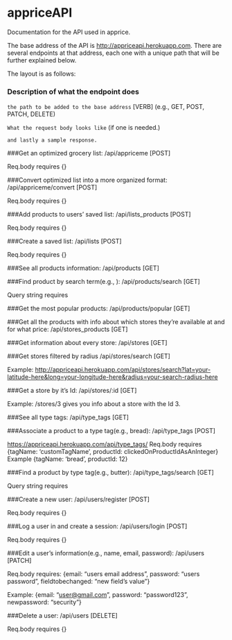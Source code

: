 # appriceAPI
Documentation for the API used in apprice.

The base address of the API is http://appriceapi.herokuapp.com. There are several endpoints at that address, each one with a unique path that will be further explained below.

The layout is as follows:
### Description of what the endpoint does
`the path to be added to the base address` \[VERB\] \(e.g., GET, POST, PATCH, DELETE\)  

`What the request body looks like` \(if one is needed.\)  

`and lastly a sample response.`

###Get an optimized grocery list:
/api/appriceme \[POST\]  

Req.body requires {}

###Convert optimized list into a more organized format:
/api/appriceme/convert \[POST\]  

Req.body requires {}

###Add products to users’ saved list:
/api/lists_products \[POST\]  

Req.body requires {}

###Create a saved list:
/api/lists \[POST\]  

Req.body requires {}

###See all products information:
/api/products \[GET\]  


###Find product by search term(e.g., ):
/api/products/search \[GET\]  

Query string requires

###Get the most popular products:
/api/products/popular \[GET\]  


###Get all the products with info about which stores they’re available at and for what price:
/api/stores_products \[GET\]  


###Get information about every store:
/api/stores \[GET\]  


###Get stores filtered by radius
/api/stores/search \[GET\]  

Example: http://appriceapi.herokuapp.com/api/stores/search?lat=your-latitude-here&long=your-longitude-here&radius=your-search-radius-here



###Get a store by it’s Id:
/api/stores/:id \[GET\]  

Example: /stores/3 gives you info about a store with the Id 3.

###See all type tags:
/api/type_tags \[GET\]  


###Associate a product to a type tag(e.g., bread):
/api/type_tags \[POST\]  

https://appriceapi.herokuapp.com/api/type_tags/
Req.body requires {tagName: ‘customTagName’, productId: clickedOnProductIdAsAnInteger}
Example {tagName: ‘bread’, productId: 12}

###Find a product by type tag(e.g., butter):
/api/type_tags/search \[GET\]  

Query string requires

###Create a new user:
/api/users/register \[POST\]  

Req.body requires {}

###Log a user in and create a session:
/api/users/login \[POST\]  

Req.body requires {}

###Edit a user’s information(e.g., name, email, password):
/api/users \[PATCH\]  

Req.body requires:
{email: “users email address”, password: “users password”, fieldtobechanged: “new field’s value”}

Example: {email: “user@gmail.com”, password: “password123”, newpassword: “security”}

###Delete a user:
/api/users \[DELETE\]  

Req.body requires {}
